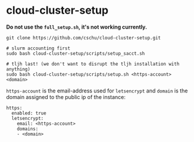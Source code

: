 # cloud-cluster-setup

**Do not use the `full_setup.sh`, it's not working currently.**

```
git clone https://github.com/cschu/cloud-cluster-setup.git

# slurm accounting first
sudo bash cloud-cluster-setup/scripts/setup_sacct.sh

# tljh last! (we don't want to disrupt the tljh installation with anything)
sudo bash cloud-cluster-setup/scripts/setup.sh <https-account> <domain>

```

`https-account` is the email-address used for `letsencrypt` and `domain` is the domain assigned to the public ip of the instance:

```
https:
  enabled: true
  letsencrypt:
    email: <https-account>
    domains:
    - <domain>
```
